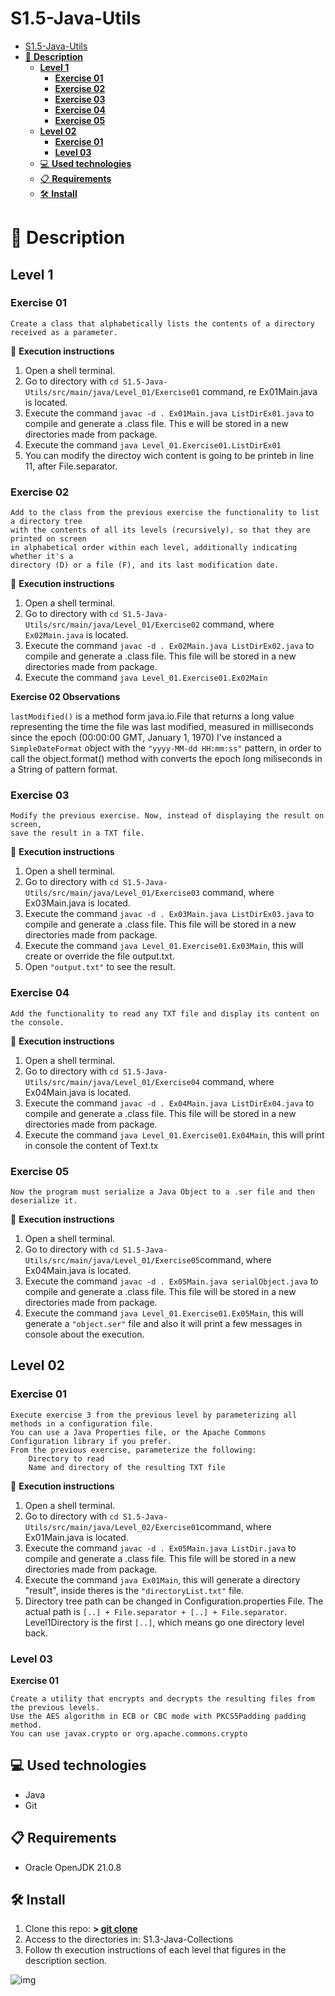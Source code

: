 # S1.5-Java-Utils

<!-- TOC -->
* [S1.5-Java-Utils](#s15-java-utils)
* [📄 **Description**](#-description)
  * [**Level 1**](#level-1)
    * [**Exercise 01**](#exercise-01)
    * [**Exercise 02**](#exercise-02)
    * [**Exercise 03**](#exercise-03)
    * [**Exercise 04**](#exercise-04)
    * [**Exercise 05**](#exercise-05)
  * [**Level 02**](#level-02)
    * [**Exercise 01**](#exercise-01-1)
    * [**Level 03**](#level-03)
  * [💻 **Used technologies**](#-used-technologies)
  * [📋 **Requirements**](#-requirements)
  * [🛠️ **Install**](#-install)
<!-- TOC -->

# 📄 **Description**

## **Level 1**

### **Exercise 01**

    Create a class that alphabetically lists the contents of a directory received as a parameter.

💾 **Execution instructions**

1. Open a shell terminal.
2. Go to directory with ```cd S1.5-Java-Utils/src/main/java/Level_01/Exercise01``` command,
re Ex01Main.java is located.
3. Execute the command ```javac -d . Ex01Main.java ListDirEx01.java``` to compile and generate a .class file. This
e will be stored in a new directories made from package.
4. Execute the command ```java Level_01.Exercise01.ListDirEx01```
5. You can modify the directoy wich content is going to be printeb in line 11, after File.separator.

### **Exercise 02**

	Add to the class from the previous exercise the functionality to list a directory tree 
	with the contents of all its levels (recursively), so that they are printed on screen 
	in alphabetical order within each level, additionally indicating whether it's a 
	directory (D) or a file (F), and its last modification date.

💾 **Execution instructions**

1. Open a shell terminal.
2. Go to directory with ```cd S1.5-Java-Utils/src/main/java/Level_01/Exercise02``` command,
where ```Ex02Main.java``` is located.
3. Execute the command ```javac -d . Ex02Main.java ListDirEx02.java``` to compile and generate a .class file. This
file will be stored in a new directories made from package.
4. Execute the command ```java Level_01.Exercise01.Ex02Main```

**Exercise 02 Observations**

```lastModified()``` is a method form java.io.File that returns a long value representing 
the time the file was last modified, measured in milliseconds since the epoch (00:00:00 GMT, January 1, 1970)
I've instanced a ```SimpleDateFormat``` object with the ```"yyyy-MM-dd HH:mm:ss"``` pattern, in order
to call the object.format() method with converts the epoch long miliseconds in a String of pattern format.

### **Exercise 03**

    Modify the previous exercise. Now, instead of displaying the result on screen, 
	save the result in a TXT file.

💾 **Execution instructions**

1. Open a shell terminal.
2. Go to directory with ```cd S1.5-Java-Utils/src/main/java/Level_01/Exercise03``` command,
where Ex03Main.java is located.
3. Execute the command ```javac -d . Ex03Main.java ListDirEx03.java``` to compile and generate a .class file. This
file will be stored in a new directories made from package.
4. Execute the command ```java Level_01.Exercise01.Ex03Main```, this will create or override the file output.txt.
5. Open ```"output.txt"``` to see the result.

### **Exercise 04**

	Add the functionality to read any TXT file and display its content on the console.

💾 **Execution instructions**

1. Open a shell terminal.
2. Go to directory with `cd S1.5-Java-Utils/src/main/java/Level_01/Exercise04` command,
where Ex04Main.java is located.
3. Execute the command ```javac -d . Ex04Main.java ListDirEx04.java``` to compile and generate a .class file. This
file will be stored in a new directories made from package.
4. Execute the command ```java Level_01.Exercise01.Ex04Main```, this will print in console the content of Text.tx

### **Exercise 05**

	Now the program must serialize a Java Object to a .ser file and then deserialize it.

💾 **Execution instructions**

1. Open a shell terminal.
2. Go to directory with ```cd S1.5-Java-Utils/src/main/java/Level_01/Exercise05```command,
where Ex04Main.java is located.
3. Execute the command ```javac -d . Ex05Main.java serialObject.java``` to compile and generate a .class file. This
file will be stored in a new directories made from package.
4. Execute the command ```java Level_01.Exercise01.Ex05Main```, this will generate a ```"object.ser"``` file and also it
will print a few messages in console about the execution.

## **Level 02**

### **Exercise 01**

	Execute exercise 3 from the previous level by parameterizing all methods in a configuration file.
	You can use a Java Properties file, or the Apache Commons Configuration library if you prefer.
	From the previous exercise, parameterize the following:
		Directory to read
		Name and directory of the resulting TXT file

💾 **Execution instructions**

1. Open a shell terminal.
2. Go to directory with ```cd S1.5-Java-Utils/src/main/java/Level_02/Exercise01```command,
where Ex01Main.java is located.
3. Execute the command ```javac -d . Ex05Main.java ListDir.java``` to compile and generate a .class file. This
file will be stored in a new directories made from package.
4. Execute the command ```java Ex01Main```, this will generate a directory "result", inside theres is the
```"directoryList.txt"``` file.
5. Directory tree path can be changed in Configuration.properties File.
The actual path is ```[..] + File.separator + [..] + File.separator```.
Level1Directory is the first ```[..]```, which means go one directory level back.

### **Level 03**

**Exercise 01**

    Create a utility that encrypts and decrypts the resulting files from the previous levels.
	Use the AES algorithm in ECB or CBC mode with PKCS5Padding padding method. 
	You can use javax.crypto or org.apache.commons.crypto

## 💻 **Used technologies**

- Java
- Git

## 📋 **Requirements**

- Oracle OpenJDK 21.0.8

## 🛠️ **Install**

1. Clone this repo: **>  [git clone](https://github.com/mirexan/S1.2-Exceptions.git)**
2. Access to the directories in: S1.3-Java-Collections
3. Follow th execution instructions of each level that figures in the description section.

![img](https://images.unsplash.com/photo-1569235186275-626cb53b83ce?q=80&w=1472&auto=format&fit=crop&ixlib=rb-4.1.0&ixid=M3wxMjA3fDB8MHxwaG90by1wYWdlfHx8fGVufDB8fHx8fA%3D%3D)